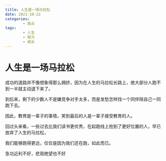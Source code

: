 ```yaml
---
title: 人生是一场马拉松
date: 2021-10-22
categories:
        - 观点
tags:
        - 人生
        - 努力
        - 成长
---
```


# 人生是一场马拉松

成功的道路并不像想象得那么拥挤，因为在人生的马拉松长路上，绝大部分人跑不到一半就主动退下来了。

到后来，剩下的少数人不是嫌竞争对手太多，而是发愁怎样找一个同伴陪自己一同跑下去。

因此，教育是一辈子的事情，笑到最后的人是一辈子接受教育的人。

回过头来看，一些过去比我们读书更优秀，在起跑线上抢到了更好位置的人，早已放弃了人生的马拉松，

我们能够跑得更远，仅仅是因为我们还在跑，如此而已。

急功近利不好，悲观绝望也不好
